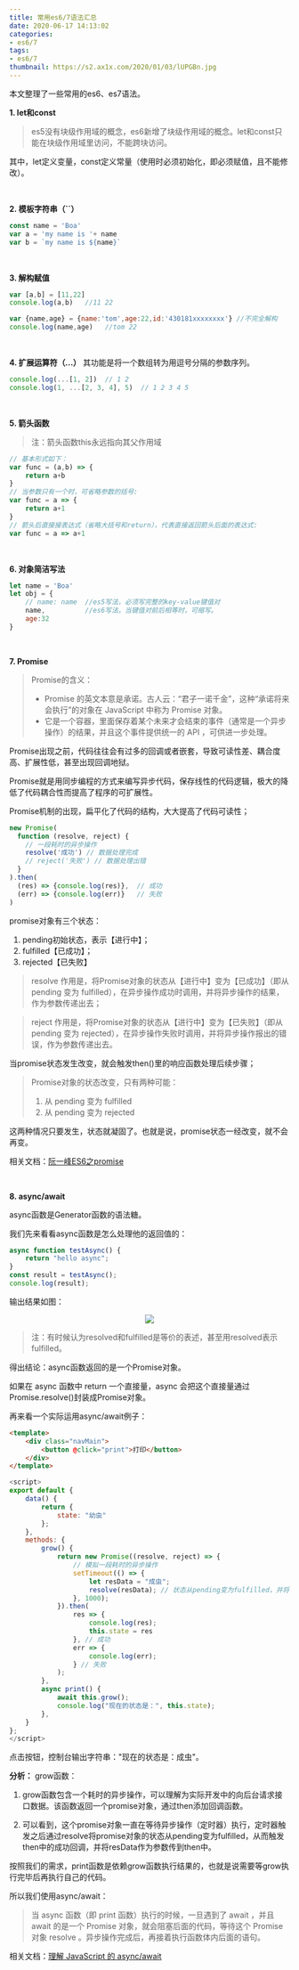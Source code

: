 ```yaml
---
title: 常用es6/7语法汇总
date: 2020-06-17 14:13:02
categories:
- es6/7
tags:
- es6/7
thumbnail: https://s2.ax1x.com/2020/01/03/lUPGBn.jpg
---
```

本文整理了一些常用的es6、es7语法。

**1. let和const**
>es5没有块级作用域的概念，es6新增了块级作用域的概念。let和const只能在<span class="importantBlock">块级作用域</span>里访问，不能跨块访问。

其中，<span class="backgroundBlock">let</span>定义变量，<span class="backgroundBlock">const</span>定义常量（使用时必须初始化，即必须赋值，且不能修改）。
<!-- more -->
<br/>

**2. 模板字符串（``）**
```js 以下a和b是一样的：
const name = 'Boa'
var a = 'my name is '+ name
var b = `my name is ${name}`
```
<br/>

**3. 解构赋值**
```js 数组
var [a,b] = [11,22]
console.log(a,b)   //11 22
```
```js 对象（不完全解构）
var {name,age} = {name:'tom',age:22,id:'430181xxxxxxxx'} //不完全解构
console.log(name,age)   //tom 22
```
<br/>

**4. 扩展运算符（...）**
其功能是将一个数组转为<span class="importantBlock">用逗号分隔的参数序列</span>。
```js
console.log(...[1, 2])  // 1 2 
console.log(1, ...[2, 3, 4], 5)  // 1 2 3 4 5 
```
<br/>

**5. 箭头函数**
>注：箭头函数this永远指向其<span class="importantBlock">父作用域</span>
```js
// 基本形式如下：
var func = (a,b) => {
    return a+b
}
// 当参数只有一个时，可省略参数的括号:
var func = a => {
    return a+1
}
// 箭头后直接接表达式（省略大括号和return），代表直接返回箭头后面的表达式:
var func = a => a+1
```
<br/>

**6. 对象简洁写法**
```js
let name = 'Boa'
let obj = {
    // name: name  //es5写法，必须写完整的key-value键值对
    name,          //es6写法，当键值对前后相等时，可缩写。
    age:32
}
```
<br/>

**7. Promise**
>Promise的含义：
>* Promise 的英文本意是承诺。古人云：“君子一诺千金”，这种“承诺将来会执行”的对象在 JavaScript 中称为 Promise 对象。
>* 它是一个容器，里面保存着某个未来才会结束的事件（通常是一个异步操作）的结果，并且这个事件提供统一的 API ，可供进一步处理。

<span class="backgroundBlock">Promise</span>出现之前，代码往往会有过多的回调或者嵌套，导致可读性差、耦合度高、扩展性低，甚至出现<span class="importantBlock">回调地狱</span>。  

<span class="backgroundBlock">Promise</span>就是<span class="importantBlock">用同步编程的方式来编写异步代码</span>，保存线性的代码逻辑，极大的降低了代码耦合性而提高了程序的可扩展性。

<span class="backgroundBlock">Promise</span>机制的出现，扁平化了代码的结构，大大提高了代码可读性；

```js 一个promise对象
new Promise(
  function (resolve, reject) {
    // 一段耗时的异步操作
    resolve('成功') // 数据处理完成
    // reject('失败') // 数据处理出错
  }
).then(
  (res) => {console.log(res)},  // 成功
  (err) => {console.log(err)}   // 失败
)
```
promise对象有<span class="importantBlock">三个状态</span>：

1. <span class="backgroundBlock">pending</span>初始状态，表示【进行中】；
2. <span class="backgroundBlock">fulfilled</span>【已成功】；
3. <span class="backgroundBlock">rejected</span>【已失败】

>resolve 作用是，将Promise对象的状态从【进行中】变为【已成功】（即从 pending 变为 fulfilled），在异步操作成功时调用，并将异步操作的结果，作为参数传递出去；

>reject 作用是，将Promise对象的状态从【进行中】变为【已失败】（即从 pending 变为 rejected），在异步操作失败时调用，并将异步操作报出的错误，作为参数传递出去。

<span class="importantBlock">当promise状态发生改变，就会触发then()里的响应函数处理后续步骤；</span>

>Promise对象的状态改变，只有两种可能：
>1. 从 pending 变为 fulfilled
>2. 从 pending 变为 rejected

这两种情况只要发生，状态就凝固了。也就是说，<span class="importantBlock">promise状态一经改变，就不会再变。</span>

相关文档：[阮一峰ES6之promise](https://es6.ruanyifeng.com/#docs/promise)


<br/>

**8. async/await**

<span class="backgroundBlock">async</span>函数是<span class="backgroundBlock">Generator</span>函数的语法糖。

我们先来看看<span class="backgroundBlock">async</span>函数是怎么处理他的返回值的：
```js
async function testAsync() {
    return "hello async";
}
const result = testAsync();
console.log(result);
```
输出结果如图：
<div style="text-align:center;"><img src="https://wh-1301033226.cos.ap-nanjing.myqcloud.com/Hexo_img/blog_content/blog23_img1.png"></div>

>注：有时候认为resolved和fulfilled是等价的表述，甚至用resolved表示fulfilled。

得出结论：<span class="importantBlock">async函数返回的是一个Promise对象</span>。

如果在 async 函数中 return 一个直接量，async 会把这个直接量通过<span class="backgroundBlock">Promise.resolve()</span>封装成Promise对象。

再来看一个实际运用<span class="backgroundBlock">async/await</span>例子：
```html html
<template>
    <div class="navMain">
        <button @click="print">打印</button>
    </div>
</template>
```
```js js
<script>
export default {
    data() {
        return {
            state: "幼虫"
        };
    },
    methods: {
        grow() {
            return new Promise((resolve, reject) => {
                // 模拟一段耗时的异步操作
                setTimeout(() => {
                    let resData = "成虫";
                    resolve(resData); // 状态从pending变为fulfilled，并将resData作为参数传到then中
                }, 1000);
            }).then(
                res => {
                    console.log(res);
                    this.state = res
                }, // 成功
                err => {
                    console.log(err);
                } // 失败
            );
        },
        async print() {
            await this.grow();
            console.log("现在的状态是：", this.state);
        },
    }
};
</script>
```
点击按钮，控制台输出字符串："现在的状态是：成虫"。

**分析：**
grow函数：
1. <span class="backgroundBlock">grow</span>函数包含一个耗时的异步操作，可以理解为实际开发中的向后台请求接口数据。该函数返回一个<span class="backgroundBlock">promise</span>对象，通过<span class="backgroundBlock">then</span>添加回调函数。

2. 可以看到，这个<span class="backgroundBlock">promise</span>对象一直在等待异步操作（定时器）执行，定时器触发之后通过<span class="backgroundBlock">resolve</span>将<span class="backgroundBlock">promise</span>对象的状态从<span class="backgroundBlock">pending</span>变为<span class="backgroundBlock">fulfilled</span>，从而触发<span class="backgroundBlock">then</span>中的成功回调，并将<span class="backgroundBlock">resData</span>作为参数传到<span class="backgroundBlock">then</span>中。

按照我们的需求，<span class="backgroundBlock">print</span>函数是依赖<span class="backgroundBlock">grow</span>函数执行结果的，也就是说需要等<span class="backgroundBlock">grow</span>执行完毕后再执行自己的代码。

所以我们使用<span class="backgroundBlock">async/await</span>：
><span class="importantBlock">当 async 函数（即 print 函数）执行的时候，一旦遇到了 await ，并且 await 的是一个 Promise 对象，就会阻塞后面的代码，等待这个 Promise 对象 resolve 。异步操作完成后，再接着执行函数体内后面的语句。</span>

相关文档：[理解 JavaScript 的 async/await](https://segmentfault.com/a/1190000007535316)

<br/>